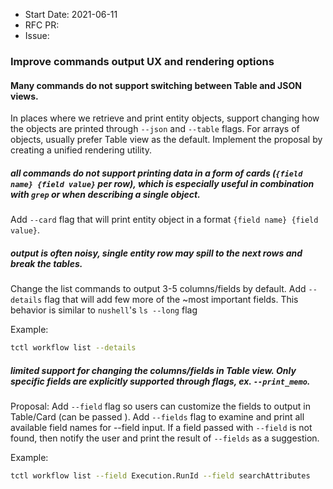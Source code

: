 - Start Date: 2021-06-11
- RFC PR:
- Issue:

### Improve commands output UX and rendering options

#### Many commands do not support switching between Table and JSON views.

In places where we retrieve and print entity objects, support changing how the objects are printed through `--json` and `--table` flags. For arrays of objects, usually prefer Table view as the default. Implement the proposal by creating a unified rendering utility.


##### all commands do not support printing data in a form of cards (`{field name} {field value}` per row), which is especially useful in combination with `grep` or when describing a single object.

Add `--card` flag that will print entity object in a format `{field name} {field value}`.


##### output is often noisy, single entity row may spill to the next rows and break the tables.

Change the list commands to output 3-5 columns/fields by default. Add `--details` flag that will add few more of the ~most important fields. This behavior is similar to `nushell`'s `ls --long` flag

Example:
``` bash
tctl workflow list --details
```

##### limited support for changing the columns/fields in Table view. Only specific fields are explicitly supported through flags, ex. `--print_memo`.

Proposal: Add `--field` flag so users can customize the fields to output in Table/Card (can be passed ). Add `--fields` flag to examine and print all available field names for --field input. If a field passed with `--field` is not found, then notify the user and print the result of `--fields` as a suggestion. 

Example:
``` bash
tctl workflow list --field Execution.RunId --field searchAttributes
```
